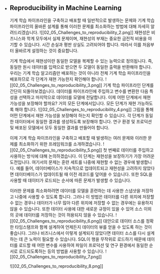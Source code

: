 - ## Reproducibility in Machine Learning
	기계 학습 파이프라인을 구축하고 배포할 때 일반적으로 발생하는 문제와 기계 학습 파이프라인의 올바른 설계를 통해 이러한 문제를 최소화하는 방법에 대해 자세히 알려드리겠습니다.
	![[02_05_Challenges_to_reproducibility_2.png]]
	재현성은 비즈니스와 학계 모두에서 실제 문제이며, 재현성의 부재는 중요한 금전적 비용을 야기할 수 있습니다. 시간 손실과 평판 상실도 고려되어야 합니다. 따라서 이를 처음부터 올바르게 설정하는 것이 중요합니다.
	
	기계 학습에서 재현성이란 동일한 모델을 복제할 수 있는 능력으로 정의됩니다. 즉, 동일한 원시 데이터를 입력으로 받으면 두 모델이 동일한 출력을 반환해야 합니다. 우리는 기계 학습 알고리즘만 배포하는 것이 아니라 전체 기계 학습 파이프라인을 배포하므로 각 단계가 재현 가능한지 확인해야 합니다.
	![[02_05_Challenges_to_reproducibility_3.png]]
	기계 학습 파이프라인 단계를 간단히 되돌아보겠습니다. 데이터를 파이프라인에 주입하고 변수를 변환한 다음 특성을 선택하고 마지막으로 데이터를 모델에 전달합니다. 이제 어떤 단계에서 재현 가능성을 보장해야 할까요? 거의 모든 단계에서입니다. 모든 단계가 재현 가능하도록 해야 합니다.
	![[02_05_Challenges_to_reproducibility_4.png]]
	그림을 통해 어떤 단계에서 재현 가능성을 보장해야 하는지 확인할 수 있습니다. 각 단계가 동일한 데이터에서 동일한 결과를 생성하도록 보장해야 합니다. 연구 환경 및 프로덕션 및 배포된 모델에서 모두 동일한 결과를 만들어야 합니다.
	
	이제 기계 학습 파이프라인을 구축하고 배포할 때 발생하는 여러 문제와 이러한 문제를 최소화하기 위한 프레임워크를 소개하겠습니다.
	![[02_05_Challenges_to_reproducibility_5.png]]
	첫 번째로 데이터를 주입하고 사용하는 방식에 대해 논의하겠습니다. 이 단계는 재현성을 보장하기가 가장 어려운 도전입니다. 여기서의 문제는 훈련 세트를 나중에 재현할 수 없는 경우에 발생합니다. 예를 들어, 데이터베이스가 지속적으로 업데이트되고 재현성을 고려하지 않았다면 데이터베이스가 업데이트될 때 이전 레코드를 덮어쓸 수 있습니다. 또한 SQL을 사용할 때 데이터가 로드되는 순서에 따른 문제가 발생할 수 있습니다.
	
	이러한 문제를 최소화하려면 데이터를 모델을 훈련하는 데 사용한 스냅샷을 저장하고 나중에 사용할 수 있도록 합니다. 그러나 이 방법은 데이터를 다른 위치에 저장할 수 없는 경우나 데이터가 너무 많아 다른 위치에 저장할 수 없는 경우에는 유용하지 않을 수 있습니다. 또한 데이터 사용에 대한 새로운 규정이 있을 수 있어 소스 이외의 곳에 데이터를 저장하는 것이 허용되지 않을 수 있습니다.
	![[02_05_Challenges_to_reproducibility_6.png]]
	대안으로 데이터 소스를 정확한 타임스탬프와 함께 설계하여 언제든지 데이터의 뷰를 얻을 수 있도록 하는 것이 좋습니다. 그러나 비즈니스에서 이렇게 설계되지 않았다면 데이터 소스를 다시 설계하는 데 큰 노력이 필요할 수 있습니다. SQL이 행을 무작위로 로드하기 때문에 데이터를 로드할 때 어떤 변수를 사용하여 파일이 프로덕션 및 연구 환경에서 동일한 순서로 로드되도록하는 등의 방법을 사용할 수 있습니다.
	![[02_05_Challenges_to_reproducibility_7.png]]
	
	![[02_05_Challenges_to_reproducibility_8.png]]